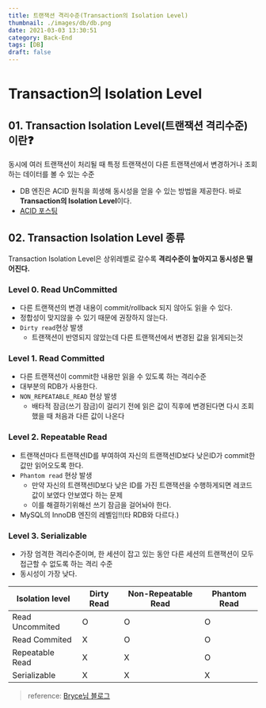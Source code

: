 ```yaml
---
title: 트랜잭션 격리수준(Transaction의 Isolation Level)
thumbnail: ./images/db/db.png
date: 2021-03-03 13:30:51
category: Back-End
tags: [DB]
draft: false
---
```


# Transaction의 Isolation Level



## 01.  Transaction Isolation Level(트랜잭션 격리수준) 이란❓

동시에 여러 트랜잭션이 처리될 때 특정 트랜잭션이 다른 트랜잭션에서 변경하거나 조회하는 데이터를 볼 수 있는 수준

- DB 엔진은 ACID 원칙을 희생해 동시성을 얻을 수 있는 방법을 제공한다. 바로 **Transaction의 Isolation Level**이다.
- [ACID 포스팅](https://bottleh.netlify.app/backend/%ED%8A%B8%EB%9E%9C%EC%9E%AD%EC%85%98(Transaction)%EA%B3%BC%20%ED%8A%B8%EB%9E%9C%EC%9E%AD%EC%85%98%EC%9D%98%20%ED%8A%B9%EC%84%B1(ACID)/)



## 02. Transaction Isolation Level 종류

Transaction Isolation Level은 상위레벨로 갈수록 **격리수준이 높아지고 동시성은 떨어진다.**



### Level 0. Read UnCommitted

- 다른 트랜잭션의 변경 내용이 commit/rollback 되지 않아도 읽을 수 있다.
- 정합성이 맞지않을 수 있기 때문에 권장하지 않는다.
- `Dirty read`현상 발생
  - 트랜잭션이 반영되지 않았는데 다른 트랜잭션에서 변경된 값을 읽게되는것

### Level 1. Read Committed

- 다른 트랜잭션이 commit한 내용만 읽을 수 있도록 하는 격리수준
- 대부분의 RDB가 사용한다.
- `NON_REPEATABLE_READ` 현상 발생
  - 배타적 잠금(쓰기 잠금)이 걸리기 전에 읽은 값이 직후에 변경된다면 다시 조회했을 때 처음과 다른 값이 나온다

### Level 2. Repeatable Read

- 트랜잭션마다 트랜잭션ID를 부여하여 자신의 트랜잭션ID보다 낮은ID가 commit한 값만 읽어오도록 한다.
- `Phantom read` 현상 발생
  - 만약 자신의 트랜잭션ID보다 낮은 ID를 가진 트랜잭션을 수행하게되면 레코드값이 보였다 안보였다 하는 문제
  - 이를 해결하기위해선 쓰기 잠금을 걸어놔야 한다.
- MySQL의 InnoDB 엔진의 레벨임!!(타 RDB와 다르다.)

### Level 3. Serializable

- 가장 엄격한 격리수준이며, 한 세션이 잡고 있는 동안 다른 세션의 트랜잭션이 모두 접근할 수 없도록 하는 격리 수준
- 동시성이 가장 낮다.



| Isolation level | Dirty Read | Non-Repeatable Read | Phantom Read |
| --------------- | ---------- | ------------------- | ------------ |
| Read Uncommited | O          | O                   | O            |
| Read Commited   | X          | O                   | O            |
| Repeatable Read | X          | X                   | O            |
| Serializable    | X          | X                   | X            |



> reference: [Bryce님 블로그](https://bryceyangs.github.io/study/2021/04/24/Database-DB-Lock/)
